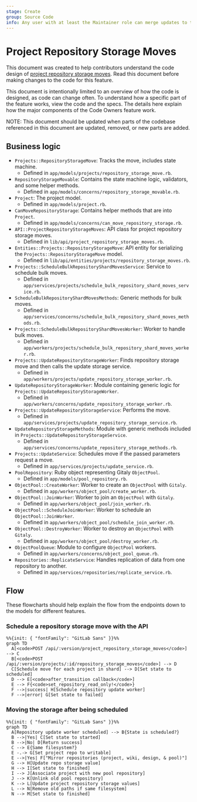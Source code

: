 ```yaml
---
stage: Create
group: Source Code
info: Any user with at least the Maintainer role can merge updates to this content. For details, see https://docs.gitlab.com/ee/development/development_processes.html#development-guidelines-review.
---
```


# Project Repository Storage Moves

This document was created to help contributors understand the code design of
[project repository storage moves](../../api/project_repository_storage_moves.md).
Read this document before making changes to the code for this feature.

This document is intentionally limited to an overview of how the code is
designed, as code can change often. To understand how a specific part of the
feature works, view the code and the specs. The details here explain how the
major components of the Code Owners feature work.

NOTE:
This document should be updated when parts of the codebase referenced in this
document are updated, removed, or new parts are added.

## Business logic

- `Projects::RepositoryStorageMove`: Tracks the move, includes state machine.
  - Defined in `app/models/projects/repository_storage_move.rb`.
- `RepositoryStorageMovable`: Contains the state machine logic, validators, and some helper methods.
  - Defined in `app/models/concerns/repository_storage_movable.rb`.
- `Project`: The project model.
  - Defined in `app/models/project.rb`.
- `CanMoveRepositoryStorage`: Contains helper methods that are into `Project`.
  - Defined in `app/models/concerns/can_move_repository_storage.rb`.
- `API::ProjectRepositoryStorageMoves`: API class for project repository storage moves.
  - Defined in `lib/api/project_repository_storage_moves.rb`.
- `Entities::Projects::RepositoryStorageMove`: API entity for serializing the `Projects::RepositoryStorageMove` model.
  - Defined in `lib/api/entities/projects/repository_storage_moves.rb`.
- `Projects::ScheduleBulkRepositoryShardMovesService`: Service to schedule bulk moves.
  - Defined in `app/services/projects/schedule_bulk_repository_shard_moves_service.rb`.
- `ScheduleBulkRepositoryShardMovesMethods`: Generic methods for bulk moves.
  - Defined in `app/services/concerns/schedule_bulk_repository_shard_moves_methods.rb`.
- `Projects::ScheduleBulkRepositoryShardMovesWorker`: Worker to handle bulk moves.
  - Defined in `app/workers/projects/schedule_bulk_repository_shard_moves_worker.rb`.
- `Projects::UpdateRepositoryStorageWorker`: Finds repository storage move and then calls the update storage service.
  - Defined in `app/workers/projects/update_repository_storage_worker.rb`.
- `UpdateRepositoryStorageWorker`: Module containing generic logic for `Projects::UpdateRepositoryStorageWorker`.
  - Defined in `app/workers/concerns/update_repository_storage_worker.rb`.
- `Projects::UpdateRepositoryStorageService`: Performs the move.
  - Defined in `app/services/projects/update_repository_storage_service.rb`.
- `UpdateRepositoryStorageMethods`: Module with generic methods included in `Projects::UpdateRepositoryStorageService`.
  - Defined in `app/services/concerns/update_repository_storage_methods.rb`.
- `Projects::UpdateService`: Schedules move if the passed parameters request a move.
  - Defined in `app/services/projects/update_service.rb`.
- `PoolRepository`: Ruby object representing Gitaly `ObjectPool`.
  - Defined in `app/models/pool_repository.rb`.
- `ObjectPool::CreateWorker`: Worker to create an `ObjectPool` with `Gitaly`.
  - Defined in `app/workers/object_pool/create_worker.rb`.
- `ObjectPool::JoinWorker`: Worker to join an `ObjectPool` with `Gitaly`.
  - Defined in `app/workers/object_pool/join_worker.rb`.
- `ObjectPool::ScheduleJoinWorker`: Worker to schedule an `ObjectPool::JoinWorker`.
  - Defined in `app/workers/object_pool/schedule_join_worker.rb`.
- `ObjectPool::DestroyWorker`: Worker to destroy an `ObjectPool` with `Gitaly`.
  - Defined in `app/workers/object_pool/destroy_worker.rb`.
- `ObjectPoolQueue`: Module to configure `ObjectPool` workers.
  - Defined in `app/workers/concerns/object_pool_queue.rb`.
- `Repositories::ReplicateService`: Handles replication of data from one repository to another.
  - Defined in `app/services/repositories/replicate_service.rb`.

## Flow

These flowcharts should help explain the flow from the endpoints down to the
models for different features.

### Schedule a repository storage move with the API

```mermaid
%%{init: { "fontFamily": "GitLab Sans" }}%%
graph TD
  A[<code>POST /api/:version/project_repository_storage_moves</code>] --> C
  B[<code>POST /api/:version/projects/:id/repository_storage_moves</code>] --> D
  C[Schedule move for each project in shard] --> D[Set state to scheduled]
  D --> E[<code>after_transition callback</code>]
  E --> F{<code>set_repository_read_only!</code>}
  F -->|success| H[Schedule repository update worker]
  F -->|error| G[Set state to failed]
```

### Moving the storage after being scheduled

```mermaid
%%{init: { "fontFamily": "GitLab Sans" }}%%
graph TD
  A[Repository update worker scheduled] --> B{State is scheduled?}
  B -->|Yes| C[Set state to started]
  B -->|No| D[Return success]
  C --> E{Same filesystem?}
  E -.-> G[Set project repo to writable]
  E -->|Yes| F["Mirror repositories (project, wiki, design, & pool)"]
  G --> H[Update repo storage value]
  H --> I[Set state to finished]
  I --> J[Associate project with new pool repository]
  J --> K[Unlink old pool repository]
  K --> L[Update project repository storage values]
  L --> N[Remove old paths if same filesystem]
  N --> M[Set state to finished]
```
